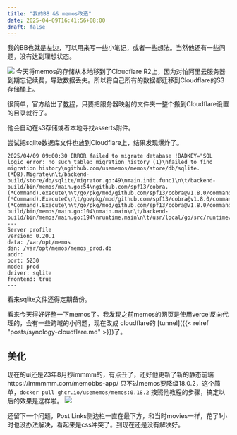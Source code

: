 ```yaml
---
title: "我的BB && memos改造"
date: 2025-04-09T16:41:56+08:00
draft: false
---
```

我的BB也就是左边，可以用来写一些小笔记，或者一些想法。当然他还有一些问题，没有达到理想状态。

![](https://r2.csapp.fun/2025/04/20250409200058.png)
今天将memos的存储从本地移到了Cloudflare R2上，因为对怕阿里云服务器到期忘记续费，导致数据丢失。所以将自己所有的数据都迁移到Cloudflare的S3存储桶上。

很简单，官方给出了[教程](https://www.usememos.com/docs/advanced-settings/cloudflare-r2)，只要把服务器映射的文件夹一整个搬到Cloudflare设置的目录就行了。


他会自动在s3存储或者本地寻找asserts附件。

尝试把sqlite数据库文件也放到Cloudflare上，结果发现爆炸了。
```log
2025/04/09 09:00:30 ERROR failed to migrate database !BADKEY="SQL logic error: no such table: migration_history (1)\nfailed to find migration history\ngithub.com/usememos/memos/store/db/sqlite.(*DB).Migrate\n\t/backend-build/store/db/sqlite/migrator.go:49\nmain.init.func1\n\t/backend-build/bin/memos/main.go:54\ngithub.com/spf13/cobra.(*Command).execute\n\t/go/pkg/mod/github.com/spf13/cobra@v1.8.0/command.go:987\ngithub.com/spf13/cobra.(*Command).ExecuteC\n\t/go/pkg/mod/github.com/spf13/cobra@v1.8.0/command.go:1115\ngithub.com/spf13/cobra.(*Command).Execute\n\t/go/pkg/mod/github.com/spf13/cobra@v1.8.0/command.go:1039\nmain.Execute\n\t/backend-build/bin/memos/main.go:104\nmain.main\n\t/backend-build/bin/memos/main.go:194\nruntime.main\n\t/usr/local/go/src/runtime/proc.go:271\nruntime.goexit\n\t/usr/local/go/src/runtime/asm_amd64.s:1695"
---
Server profile
version: 0.20.1
data: /var/opt/memos
dsn: /var/opt/memos/memos_prod.db
addr: 
port: 5230
mode: prod
driver: sqlite
frontend: true
---
```

看来sqlite文件还得定期备份。

看来今天得好好整一下memos了。我发现之前memos的网页是使用vercel反向代理的，会有一些跨域的小问题，现在改成 cloudflare的 [tunnel]({{< relref "posts/synology-cloudflare.md" >}})了。


## 美化

现在的ui还是23年8月抄immmm的，有点丑了，还好他更新了新的静态前端https://immmmm.com/memobbs-app/
只不过memos要降级18.0.2，这个简单，`docker pull ghcr.io/usememos/memos:0.18.2`
按照他教程的步骤，搞定以后的效果是这样啦。
![](https://r2.csapp.fun/2025/04/20250409195900.png)

还留下一个问题，Post Links侧边栏一直在最下方，和当时movies一样，花了1小时也没办法解决，看起来是css冲突了。到现在还是没有解决好。
